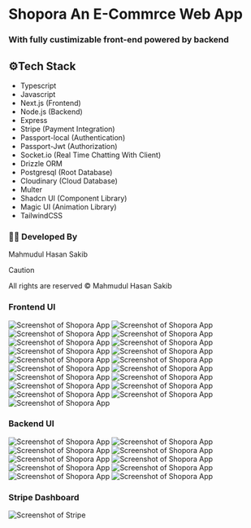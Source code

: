 # Shopora An E-Commrce Web App

### With fully custimizable front-end powered by backend

## ⚙️Tech Stack

- Typescript
- Javascript
- Next.js (Frontend)
- Node.js (Backend)
- Express
- Stripe (Payment Integration)
- Passport-local (Authentication)
- Passport-Jwt (Authorization)
- Socket.io (Real Time Chatting With Client)
- Drizzle ORM
- Postgresql (Root Database)
- Cloudinary (Cloud Database)
- Multer
- Shadcn UI (Component Library)
- Magic UI (Animation Library)
- TailwindCSS

### 👨‍💻 Developed By

Mahmudul Hasan Sakib

> [!CAUTION]
> All rights are reserved ©️ Mahmudul Hasan Sakib

### Frontend UI

![Screenshot of Shopora App](./main-ui/web-pic/1.png)
![Screenshot of Shopora App](./main-ui/web-pic/2.png)
![Screenshot of Shopora App](./main-ui/web-pic/32.png)
![Screenshot of Shopora App](./main-ui/web-pic/10.png)
![Screenshot of Shopora App](./main-ui/web-pic/5.png)
![Screenshot of Shopora App](./main-ui/web-pic/6.png)
![Screenshot of Shopora App](./main-ui/web-pic/7.png)
![Screenshot of Shopora App](./main-ui/web-pic/8.png)
![Screenshot of Shopora App](./main-ui/web-pic/9.png)
![Screenshot of Shopora App](./main-ui/web-pic/25.png)
![Screenshot of Shopora App](./main-ui/web-pic/26.png)
![Screenshot of Shopora App](./main-ui/web-pic/3.png)
![Screenshot of Shopora App](./main-ui/web-pic/4.png)
![Screenshot of Shopora App](./main-ui/web-pic/11.png)
![Screenshot of Shopora App](./main-ui/web-pic/12.png)
![Screenshot of Shopora App](./main-ui/web-pic/13.png)
![Screenshot of Shopora App](./main-ui/web-pic/14.png)
![Screenshot of Shopora App](./main-ui/web-pic/15.png)
![Screenshot of Shopora App](./main-ui/web-pic/16.png)

### Backend UI

![Screenshot of Shopora App](./main-ui/web-pic/17.png)
![Screenshot of Shopora App](./main-ui/web-pic/18.png)
![Screenshot of Shopora App](./main-ui/web-pic/19.png)
![Screenshot of Shopora App](./main-ui/web-pic/20.png)
![Screenshot of Shopora App](./main-ui/web-pic/21.png)
![Screenshot of Shopora App](./main-ui/web-pic/22.png)
![Screenshot of Shopora App](./main-ui/web-pic/23.png)
![Screenshot of Shopora App](./main-ui/web-pic/24.png)
![Screenshot of Shopora App](./main-ui/web-pic/31.png)
![Screenshot of Shopora App](./main-ui/web-pic/27.png)

### Stripe Dashboard

![Screenshot of Stripe](./main-ui/web-pic/29.png)
